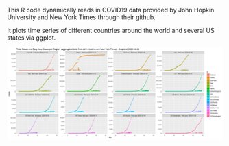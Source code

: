 This R code dynamically reads in COVID19 data provided by John Hopkin University and New York Times through their github.

It plots time series of different countries around the world and several US states via ggplot.

![Github COVID Image](https://raw.githubusercontent.com/charles-n/time-series-ggplot-covid19/master/new_cases.png)
